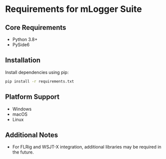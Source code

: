 # Requirements for mLogger Suite

## Core Requirements
- Python 3.8+
- PySide6

## Installation
Install dependencies using pip:

```bash
pip install -r requirements.txt
```

## Platform Support
- Windows
- macOS
- Linux

## Additional Notes
- For FLRig and WSJT-X integration, additional libraries may be required in the future.
